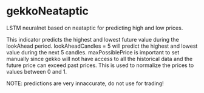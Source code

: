 # gekkoNeataptic
LSTM neuralnet based on neataptic for predicting high and low prices.

This indicator predicts the highest and lowest future value during the lookAhead period.
lookAheadCandles = 5 will predict the highest and lowest value during the next 5 candles.
maxPossiblePrice is important to set manually since gekko will not have access to all the historical data
and the future price can exceed past prices. This is used to normalize the prices to values between 0 and 1.

NOTE: predictions are very innaccurate, do not use for trading!
